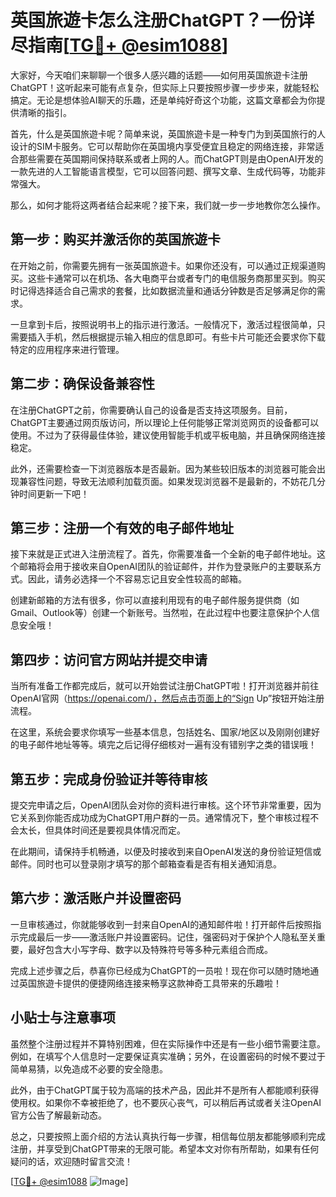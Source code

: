 # 英国旅遊卡怎么注册ChatGPT？一份详尽指南[[TG💪+ @esim1088](https://t.me/s/esim1088)]

大家好，今天咱们来聊聊一个很多人感兴趣的话题——如何用英国旅遊卡注册ChatGPT！这听起来可能有点复杂，但实际上只要按照步骤一步步来，就能轻松搞定。无论是想体验AI聊天的乐趣，还是单纯好奇这个功能，这篇文章都会为你提供清晰的指引。

首先，什么是英国旅遊卡呢？简单来说，英国旅遊卡是一种专门为到英国旅行的人设计的SIM卡服务。它可以帮助你在英国境内享受便宜且稳定的网络连接，非常适合那些需要在英国期间保持联系或者上网的人。而ChatGPT则是由OpenAI开发的一款先进的人工智能语言模型，它可以回答问题、撰写文章、生成代码等，功能非常强大。

那么，如何才能将这两者结合起来呢？接下来，我们就一步一步地教你怎么操作。

## 第一步：购买并激活你的英国旅遊卡

在开始之前，你需要先拥有一张英国旅遊卡。如果你还没有，可以通过正规渠道购买。这些卡通常可以在机场、各大电商平台或者专门的电信服务商那里买到。购买时记得选择适合自己需求的套餐，比如数据流量和通话分钟数是否足够满足你的需求。

一旦拿到卡后，按照说明书上的指示进行激活。一般情况下，激活过程很简单，只需要插入手机，然后根据提示输入相应的信息即可。有些卡片可能还会要求你下载特定的应用程序来进行管理。

## 第二步：确保设备兼容性

在注册ChatGPT之前，你需要确认自己的设备是否支持这项服务。目前，ChatGPT主要通过网页版访问，所以理论上任何能够正常浏览网页的设备都可以使用。不过为了获得最佳体验，建议使用智能手机或平板电脑，并且确保网络连接稳定。

此外，还需要检查一下浏览器版本是否最新。因为某些较旧版本的浏览器可能会出现兼容性问题，导致无法顺利加载页面。如果发现浏览器不是最新的，不妨花几分钟时间更新一下吧！

## 第三步：注册一个有效的电子邮件地址

接下来就是正式进入注册流程了。首先，你需要准备一个全新的电子邮件地址。这个邮箱将会用于接收来自OpenAI团队的验证邮件，并作为登录账户的主要联系方式。因此，请务必选择一个不容易忘记且安全性较高的邮箱。

创建新邮箱的方法有很多，你可以直接利用现有的电子邮件服务提供商（如Gmail、Outlook等）创建一个新账号。当然啦，在此过程中也要注意保护个人信息安全哦！

## 第四步：访问官方网站并提交申请

当所有准备工作都完成后，就可以开始尝试注册ChatGPT啦！打开浏览器并前往OpenAI官网（https://openai.com/），然后点击页面上的“Sign Up”按钮开始注册流程。

在这里，系统会要求你填写一些基本信息，包括姓名、国家/地区以及刚刚创建好的电子邮件地址等等。填完之后记得仔细核对一遍有没有错别字之类的错误哦！

## 第五步：完成身份验证并等待审核

提交完申请之后，OpenAI团队会对你的资料进行审核。这个环节非常重要，因为它关系到你能否成功成为ChatGPT用户群的一员。通常情况下，整个审核过程不会太长，但具体时间还是要视具体情况而定。

在此期间，请保持手机畅通，以便及时接收到来自OpenAI发送的身份验证短信或邮件。同时也可以登录刚才填写的那个邮箱查看是否有相关通知消息。

## 第六步：激活账户并设置密码

一旦审核通过，你就能够收到一封来自OpenAI的通知邮件啦！打开邮件后按照指示完成最后一步——激活账户并设置密码。记住，强密码对于保护个人隐私至关重要，最好包含大小写字母、数字以及特殊符号等多种元素组合而成。

完成上述步骤之后，恭喜你已经成为ChatGPT的一员啦！现在你可以随时随地通过英国旅遊卡提供的便捷网络连接来畅享这款神奇工具带来的乐趣啦！

## 小贴士与注意事项

虽然整个注册过程并不算特别困难，但在实际操作中还是有一些小细节需要注意。例如，在填写个人信息时一定要保证真实准确；另外，在设置密码的时候不要过于简单易猜，以免造成不必要的安全隐患。

此外，由于ChatGPT属于较为高端的技术产品，因此并不是所有人都能顺利获得使用权。如果你不幸被拒绝了，也不要灰心丧气，可以稍后再试或者关注OpenAI官方公告了解最新动态。

总之，只要按照上面介绍的方法认真执行每一步骤，相信每位朋友都能够顺利完成注册，并享受到ChatGPT带来的无限可能。希望本文对你有所帮助，如果有任何疑问的话，欢迎随时留言交流！

[[TG💪+ @esim1088](https://t.me/s/esim1088) ![Image](https://i.postimg.cc/4NQfJmqS/Snipaste-2025-05-13-00-14-12.png)]
